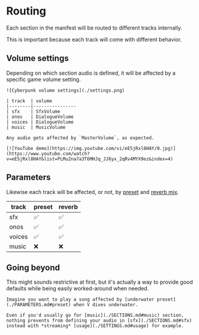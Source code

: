 # Routing

Each section in the manifest will be routed to different tracks internally.

This is important because each track will come with different behavior.

## Volume settings

Depending on which section audio is defined, it will be affected by a specific game volume setting.

```admonish example title="Cyberpunk volume settings"
![Cyberpunk volume settings](./settings.png)

| track  | volume           
|--------|----------------
| sfx    | SfxVolume      
| onos   | DialogueVolume 
| voices | DialogueVolume 
| music  | MusicVolume    

Any audio gets affected by `MasterVolume`, as expected.
```

```admonish example title="YouTube demo"
[![YouTube demo](https://img.youtube.com/vi/eE5jRxl8HAY/0.jpg)](https://www.youtube.com/watch?v=eE5jRxl8HAY&list=PLMu2na7a3T6MHJq_JJ6yx_2qRv4MYX9ez&index=4)
```

## Parameters

Likewise each track will be affected, or not, by [preset](./PARAMETERS.md#preset) and [reverb mix](./PARAMETERS.md#reverb-mix).

| track  | preset | reverb |
|--------|--------|--------|
| sfx    | ✅     | ✅      |
| onos   | ✅     | ✅      |
| voices | ✅     | ✅      |
| music  | ❌     | ❌      |

## Going beyond

This might sounds restrictive at first, but it's actually a way to provide good defaults while being easily worked-around when needed.

```admonish hint title="Tip"
Imagine you want to play a song affected by [underwater preset](./PARAMETERS.md#preset) when V dives underwater.

Even if you'd usually go for [music](./SECTIONS.md#music) section, nothing prevents from defining your audio in [sfx](./SECTIONS.md#sfx) instead with *streaming* [usage](./SETTINGS.md#usage) for example.
```
